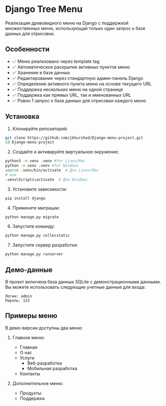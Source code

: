 # Django Tree Menu

Реализация древовидного меню на Django с поддержкой множественных меню, использующая только один запрос к базе данных для отрисовки.

## Особенности

- ✅ Меню реализовано через template tag
- ✅ Автоматическое раскрытие активных пунктов меню
- ✅ Хранение в базе данных
- ✅ Редактирование через стандартную админ-панель Django
- ✅ Определение активного пункта меню на основе текущего URL
- ✅ Поддержка нескольких меню на одной странице
- ✅ Поддержка как прямых URL, так и именованных URL
- ✅ Ровно 1 запрос к базе данных для отрисовки каждого меню

## Установка

1. Клонируйте репозиторий:
```bash
git clone https://github.com/jkhurshed/Django-menu-project.git
cd Django-menu-project
```

2. Создайте и активируйте виртуальное окружение:
```bash
python3 -m venv .venv #for Linux/Mac
python -m venv .venv #for Windows
source .venv/bin/activate  # Для Linux/Mac
# или
.venv\Scripts\activate  # Для Windows
```

3. Установите зависимости:
```bash
pip install django
```

4. Примените миграции:
```bash
python manage.py migrate
```
6. Запустите команду:
```bash
python manage.py collecstatic
```

7. Запустите сервер разработки:
```bash
python manage.py runserver
```

## Демо-данные

В проект включена база данных SQLite с демонстрационными данными. Вы можете использовать следующие учетные данные для входа:

```
Логин: admin
Пароль: 123
```

## Примеры меню

В демо-версии доступны два меню:

1. Главное меню:
   - Главная
   - О нас
   - Услуги
     - Веб-разработка
     - Мобильная разработка
   - Контакты

2. Дополнительное меню:
   - Продукты
   - Поддержка
